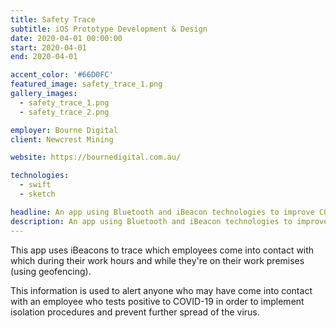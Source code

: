 ```yaml
---
title: Safety Trace
subtitle: iOS Prototype Development & Design
date: 2020-04-01 00:00:00
start: 2020-04-01
end: 2020-04-01

accent_color: '#66D0FC'
featured_image: safety_trace_1.png
gallery_images:
  - safety_trace_1.png
  - safety_trace_2.png

employer: Bourne Digital
client: Newcrest Mining

website: https://bournedigital.com.au/

technologies:
  - swift
  - sketch

headline: An app using Bluetooth and iBeacon technologies to improve COVID-19 contact tracing protocols.
description: An app using Bluetooth and iBeacon technologies to improve COVID-19 contact tracing protocols.
---
```


This app uses iBeacons to trace which employees come into contact with which during their work hours and while they're on their work premises (using geofencing).

This information is used to alert anyone who may have come into contact with an employee who tests positive to COVID-19 in order to implement isolation procedures and prevent further spread of the virus.